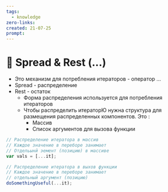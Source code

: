 ```yaml
---
tags:
  - knowledge
zero-links: 
created: 21-07-25
prompt: 
---
```

# 📑 Spread & Rest (...)
- Это механизм для потребления итераторов - оператор ...
- Spread - распределение 
- Rest - остаток 
	- Форма распределения используется для потребления итераторов 
	- Чтобы распределить итераторЮ нужна структура для размещения распределенных компонентов. Это : 
		- Массив
		- Список аргументов для вызова функции 

```js
// Распределение итератора в массив
// Каждое значение в переборе занимает
// Отдельынй эемент (позицию) в массиве
var vals = [...it];
```
```js
// Распределение итератора в выхов функции
// Каждое значение в переборе занимает 
// отдельный аргумент (позицию) 
doSomethingUseful(...it);
```
